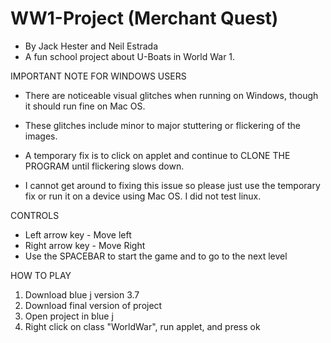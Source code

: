 # WW1-Project (Merchant Quest)
- By Jack Hester and Neil Estrada
- A fun school project about U-Boats in World War 1. 

IMPORTANT NOTE FOR WINDOWS USERS
- There are noticeable visual glitches when running on Windows, though it should run fine on Mac OS.
- These glitches include minor to major stuttering or flickering of the images.
- A temporary fix is to click on applet and continue to CLONE THE PROGRAM until flickering slows down.

- I cannot get around to fixing this issue so please just use the temporary fix or run it on a device using Mac OS. I did not test linux.


CONTROLS
- Left arrow key - Move left
- Right arrow key - Move Right
- Use the SPACEBAR to start the game and to go to the next level

HOW TO PLAY
1. Download blue j version 3.7
2. Download final version of project
3. Open project in blue j
4. Right click on class "WorldWar", run applet, and press ok

